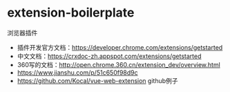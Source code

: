 # extension-boilerplate
浏览器插件

* 插件开发官方文档：https://developer.chrome.com/extensions/getstarted 
* 中文文档：https://crxdoc-zh.appspot.com/extensions/getstarted
* 360写的文档：http://open.chrome.360.cn/extension_dev/overview.html
* https://www.jianshu.com/p/51c650f98d9c
* https://github.com/Kocal/vue-web-extension github例子
